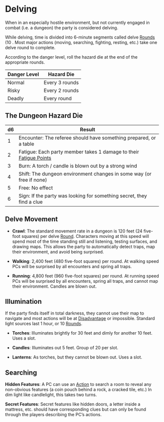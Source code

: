 # Delving

When in an especially hostile environment, but not currently engaged in combat (i.e. a dungeon) the party is considered delving.

While delving, time is divided into 6-minute segments called delve [Rounds](Round.md) (10 . Most major actions (moving, searching, fighting, resting, etc.) take one delve round to complete. 

According to the danger level, roll the hazard die at the end of the appropriate rounds.

| Danger Level | Hazard Die     |
| ------------ | -------------- |
| Normal       | Every 3 rounds |
| Risky        | Every 2 rounds |
| Deadly       | Every round    |
## The Dungeon Hazard Die

| d6  | Result                                                                                                                                           |
| --- | ------------------------------------------------------------------------------------------------------------------------------------------------ |
| 1   | Encounter: The referee should have something prepared, or a table                                                                                |
| 2   | Fatigue: Each party member takes 1 damage to their [Fatigue Points](../Player%20Character%20Components/Derived%20Statistics/Fatigue%20Points.md) |
| 3   | Burn: A torch / candle is blown out by a strong wind                                                                                             |
| 4   | Shift: The dungeon environment changes in some way (or free if none)                                                                             |
| 5   | Free: No effect                                                                                                                                  |
| 6   | Sign: If the party was looking for something secret, they find a clue                                                                            |
## Delve Movement

- **Crawl**: The standard movement rate in a dungeon is 120 feet (24 five-foot squares) per delve [Round](Round.md). Characters moving at this speed will spend most of the time standing still and listening, testing surfaces, and drawing maps. This allows the party to automatically detect traps, map their environment, and avoid being surprised. 

- **Walking**: 2,400 feet (480 five-foot squares) per round. At walking speed PCs will be surprised by all encounters and spring all traps.

- **Running**: 4,800 feet (960 five-foot squares) per round. At running speed PCs will be surprised by all encounters, spring all traps, and cannot map their environment. Candles are blown out.
## Illumination

If the party finds itself in total darkness, they cannot use their map to navigate and most actions will be at [Disadvantage](../Dice%20Rolls/Disadvantage.md) or impossible. Standard light sources last 1 hour, or 10 [Rounds](Round.md).

- **Torches**: Illuminates brightly for 30 feet and dimly for another 10 feet. Uses a slot.

- **Candles**: Illuminates out 5 feet. Group of 20 per slot.

- **Lanterns**: As torches, but they cannot be blown out. Uses a slot.
## Searching

**Hidden Features**: A PC can use an [Action](Action.md) to search a room to reveal any non-obvious features (a coin pouch behind a rock, a cracked tile, etc.) In dim light like candlelight, this takes two turns. 

**Secret Features**: Secret features like hidden doors, a letter inside a mattress, etc. should have corresponding clues but can only be found through the players describing the PC’s actions.